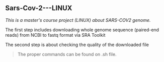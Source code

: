## Sars-Cov-2---LINUX

*This is a master's course project (LINUX) about SARS-COV2 genome.*

The first step includes downloading whole genome sequence (paired-end reads) from NCBI to fastq format via SRA Toolkit

The second step is about checking the quality of the downloaded file 
> The proper commands can be found on .sh file.
